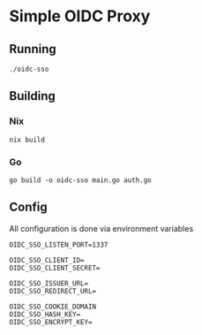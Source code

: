 # Simple OIDC Proxy

## Running

`./oidc-sso`

## Building

### Nix

`nix build`

### Go

`go build -o oidc-sso main.go auth.go`

## Config

All configuration is done via environment variables

```environment
OIDC_SSO_LISTEN_PORT=1337

OIDC_SSO_CLIENT_ID=
OIDC_SSO_CLIENT_SECRET=

OIDC_SSO_ISSUER_URL=
OIDC_SSO_REDIRECT_URL=

OIDC_SSO_COOKIE_DOMAIN
OIDC_SSO_HASH_KEY=
OIDC_SSO_ENCRYPT_KEY=
```

